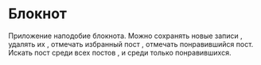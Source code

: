 # Блокнот

Приложение наподобие блокнота. Можно сохранять новые записи , удалять их , отмечать избранный пост , отмечать понравившийся пост. Искать пост среди всех постов , и среди только понравившихся.
